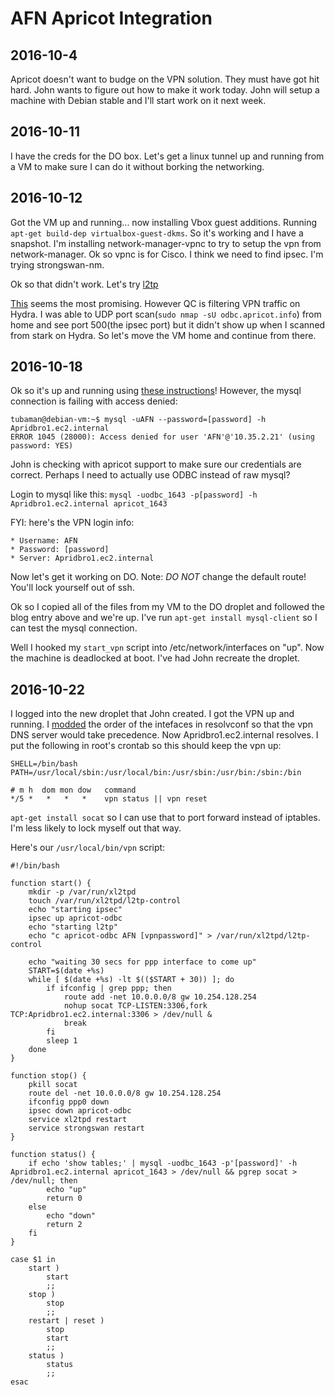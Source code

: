 # AFN Apricot Integration

## 2016-10-4

Apricot doesn't want to budge on the VPN solution.  They must have got hit hard.
John wants to figure out how to make it work today.  John will setup a machine
with Debian stable and I'll start work on it next week.

## 2016-10-11

I have the creds for the DO box.  Let's get a linux tunnel up and running from a
VM to make sure I can do it without borking the networking.

## 2016-10-12

Got the VM up and running... now installing Vbox guest additions.  Running
`apt-get build-dep virtualbox-guest-dkms`.  So it's working and I have a
snapshot.  I'm installing network-manager-vpnc to try to setup the vpn from
network-manager.  Ok so vpnc is for Cisco.  I think we need to find ipsec.
I'm trying strongswan-nm.

Ok so that didn't work.  Let's try
[l2tp](http://sysadmin.compxtreme.ro/setting-up-a-l2tp-over-ipsec-vpn-on-debian-on-10-steps/)

[This](http://www.jasonernst.com/2016/06/21/l2tp-ipsec-vpn-on-ubuntu-16-04/) seems the most promising.  However QC is filtering VPN traffic on Hydra.  I was able to UDP port scan(`sudo nmap -sU odbc.apricot.info`) from home and see port 500(the ipsec port) but it didn't show up when I scanned from stark on Hydra.  So let's move the VM home and continue from there.

## 2016-10-18

Ok so it's up and running using [these
instructions](http://www.jasonernst.com/2016/06/21/l2tp-ipsec-vpn-on-ubuntu-16-04/)!  However, the mysql connection is failing with access denied:

    tubaman@debian-vm:~$ mysql -uAFN --password=[password] -h Apridbro1.ec2.internal
    ERROR 1045 (28000): Access denied for user 'AFN'@'10.35.2.21' (using password: YES)

John is checking with apricot support to make sure our credentials are
correct.  Perhaps I need to actually use ODBC instead of raw mysql?

Login to mysql like this: `mysql -uodbc_1643 -p[password] -h Apridbro1.ec2.internal apricot_1643`

FYI: here's the VPN login info:

    * Username: AFN
    * Password: [password]
    * Server: Apridbro1.ec2.internal

Now let's get it working on DO.  Note: *DO NOT* change the default route!
You'll lock yourself out of ssh.

Ok so I copied all of the files from my VM to the DO droplet and followed the
blog entry above and we're up.  I've run `apt-get install mysql-client` so I can
test the mysql connection.

Well I hooked my `start_vpn` script into /etc/network/interfaces on "up".  Now
the machine is deadlocked at boot.  I've had John recreate the droplet.

## 2016-10-22

I logged into the new droplet that John created.  I got the VPN up and running.
I
[modded](http://askubuntu.com/questions/293705/how-do-i-control-the-order-of-nameserver-addresses-in-resolv-conf)
the order of the intefaces in resolvconf so that the vpn DNS server would take
precedence.  Now Apridbro1.ec2.internal resolves.  I put the following in root's crontab so this should keep the vpn up:

    SHELL=/bin/bash
    PATH=/usr/local/sbin:/usr/local/bin:/usr/sbin:/usr/bin:/sbin:/bin

    # m h  dom mon dow   command
    */5 *   *   *   *    vpn status || vpn reset

`apt-get install socat` so I can use that to port forward instead of
iptables.  I'm less likely to lock myself out that way.

Here's our `/usr/local/bin/vpn` script:

    #!/bin/bash

    function start() {
    	mkdir -p /var/run/xl2tpd
    	touch /var/run/xl2tpd/l2tp-control
    	echo "starting ipsec"
    	ipsec up apricot-odbc
    	echo "starting l2tp"
    	echo "c apricot-odbc AFN [vpnpassword]" > /var/run/xl2tpd/l2tp-control

    	echo "waiting 30 secs for ppp interface to come up"
    	START=$(date +%s)
    	while [ $(date +%s) -lt $(($START + 30)) ]; do
    		if ifconfig | grep ppp; then
    			route add -net 10.0.0.0/8 gw 10.254.128.254
    			nohup socat TCP-LISTEN:3306,fork TCP:Apridbro1.ec2.internal:3306 > /dev/null &
    			break
    		fi
    		sleep 1
    	done
    }

    function stop() {
    	pkill socat
    	route del -net 10.0.0.0/8 gw 10.254.128.254
    	ifconfig ppp0 down
    	ipsec down apricot-odbc
    	service xl2tpd restart
    	service strongswan restart
    }

    function status() {
    	if echo 'show tables;' | mysql -uodbc_1643 -p'[password]' -h Apridbro1.ec2.internal apricot_1643 > /dev/null && pgrep socat > /dev/null; then
    		echo "up"
    		return 0
    	else
    		echo "down"
    		return 2
    	fi
    }

    case $1 in
    	start )
    		start
    		;;
    	stop )
    		stop
    		;;
    	restart | reset )
    		stop
    		start
    		;;
    	status )
    		status
    		;;
    esac
